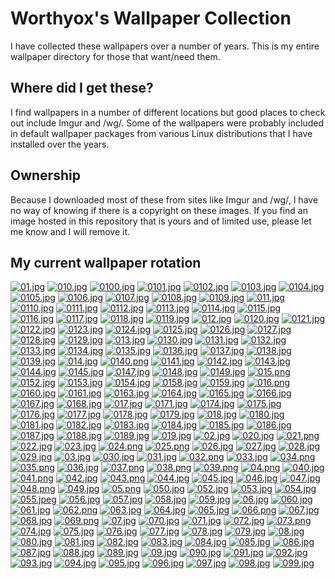 # Worthyox's Wallpaper Collection

I have collected these wallpapers over a number of years. This is my entire wallpaper directory for those that want/need them.
## Where did I get these?
I find wallpapers in a number of different locations but good places to check out include Imgur and /wg/. Some of the wallpapers were probably included in default wallpaper packages from various Linux distributions that I have installed over the years.
## Ownership
Because I downloaded most of these from sites like Imgur and /wg/, I have no way of knowing if there is a copyright on these images. If you find an image hosted in this repository that is yours and of limited use, please let me know and I will remove it.

## My current wallpaper rotation

[![01.jpg](https://raw.githubusercontent.com/worthyox/wallpapers/master/thumbnails/01.jpg)](https://raw.githubusercontent.com/worthyox/wallpapers/master/papes/01.jpg)
[![010.jpg](https://raw.githubusercontent.com/worthyox/wallpapers/master/thumbnails/010.jpg)](https://raw.githubusercontent.com/worthyox/wallpapers/master/papes/010.jpg)
[![0100.jpg](https://raw.githubusercontent.com/worthyox/wallpapers/master/thumbnails/0100.jpg)](https://raw.githubusercontent.com/worthyox/wallpapers/master/papes/0100.jpg)
[![0101.jpg](https://raw.githubusercontent.com/worthyox/wallpapers/master/thumbnails/0101.jpg)](https://raw.githubusercontent.com/worthyox/wallpapers/master/papes/0101.jpg)
[![0102.jpg](https://raw.githubusercontent.com/worthyox/wallpapers/master/thumbnails/0102.jpg)](https://raw.githubusercontent.com/worthyox/wallpapers/master/papes/0102.jpg)
[![0103.jpg](https://raw.githubusercontent.com/worthyox/wallpapers/master/thumbnails/0103.jpg)](https://raw.githubusercontent.com/worthyox/wallpapers/master/papes/0103.jpg)
[![0104.jpg](https://raw.githubusercontent.com/worthyox/wallpapers/master/thumbnails/0104.jpg)](https://raw.githubusercontent.com/worthyox/wallpapers/master/papes/0104.jpg)
[![0105.jpg](https://raw.githubusercontent.com/worthyox/wallpapers/master/thumbnails/0105.jpg)](https://raw.githubusercontent.com/worthyox/wallpapers/master/papes/0105.jpg)
[![0106.jpg](https://raw.githubusercontent.com/worthyox/wallpapers/master/thumbnails/0106.jpg)](https://raw.githubusercontent.com/worthyox/wallpapers/master/papes/0106.jpg)
[![0107.jpg](https://raw.githubusercontent.com/worthyox/wallpapers/master/thumbnails/0107.jpg)](https://raw.githubusercontent.com/worthyox/wallpapers/master/papes/0107.jpg)
[![0108.jpg](https://raw.githubusercontent.com/worthyox/wallpapers/master/thumbnails/0108.jpg)](https://raw.githubusercontent.com/worthyox/wallpapers/master/papes/0108.jpg)
[![0109.jpg](https://raw.githubusercontent.com/worthyox/wallpapers/master/thumbnails/0109.jpg)](https://raw.githubusercontent.com/worthyox/wallpapers/master/papes/0109.jpg)
[![011.jpg](https://raw.githubusercontent.com/worthyox/wallpapers/master/thumbnails/011.jpg)](https://raw.githubusercontent.com/worthyox/wallpapers/master/papes/011.jpg)
[![0110.jpg](https://raw.githubusercontent.com/worthyox/wallpapers/master/thumbnails/0110.jpg)](https://raw.githubusercontent.com/worthyox/wallpapers/master/papes/0110.jpg)
[![0111.jpg](https://raw.githubusercontent.com/worthyox/wallpapers/master/thumbnails/0111.jpg)](https://raw.githubusercontent.com/worthyox/wallpapers/master/papes/0111.jpg)
[![0112.jpg](https://raw.githubusercontent.com/worthyox/wallpapers/master/thumbnails/0112.jpg)](https://raw.githubusercontent.com/worthyox/wallpapers/master/papes/0112.jpg)
[![0113.jpg](https://raw.githubusercontent.com/worthyox/wallpapers/master/thumbnails/0113.jpg)](https://raw.githubusercontent.com/worthyox/wallpapers/master/papes/0113.jpg)
[![0114.jpg](https://raw.githubusercontent.com/worthyox/wallpapers/master/thumbnails/0114.jpg)](https://raw.githubusercontent.com/worthyox/wallpapers/master/papes/0114.jpg)
[![0115.jpg](https://raw.githubusercontent.com/worthyox/wallpapers/master/thumbnails/0115.jpg)](https://raw.githubusercontent.com/worthyox/wallpapers/master/papes/0115.jpg)
[![0116.jpg](https://raw.githubusercontent.com/worthyox/wallpapers/master/thumbnails/0116.jpg)](https://raw.githubusercontent.com/worthyox/wallpapers/master/papes/0116.jpg)
[![0117.jpg](https://raw.githubusercontent.com/worthyox/wallpapers/master/thumbnails/0117.jpg)](https://raw.githubusercontent.com/worthyox/wallpapers/master/papes/0117.jpg)
[![0118.jpg](https://raw.githubusercontent.com/worthyox/wallpapers/master/thumbnails/0118.jpg)](https://raw.githubusercontent.com/worthyox/wallpapers/master/papes/0118.jpg)
[![0119.jpg](https://raw.githubusercontent.com/worthyox/wallpapers/master/thumbnails/0119.jpg)](https://raw.githubusercontent.com/worthyox/wallpapers/master/papes/0119.jpg)
[![012.jpg](https://raw.githubusercontent.com/worthyox/wallpapers/master/thumbnails/012.jpg)](https://raw.githubusercontent.com/worthyox/wallpapers/master/papes/012.jpg)
[![0120.jpg](https://raw.githubusercontent.com/worthyox/wallpapers/master/thumbnails/0120.jpg)](https://raw.githubusercontent.com/worthyox/wallpapers/master/papes/0120.jpg)
[![0121.jpg](https://raw.githubusercontent.com/worthyox/wallpapers/master/thumbnails/0121.jpg)](https://raw.githubusercontent.com/worthyox/wallpapers/master/papes/0121.jpg)
[![0122.jpg](https://raw.githubusercontent.com/worthyox/wallpapers/master/thumbnails/0122.jpg)](https://raw.githubusercontent.com/worthyox/wallpapers/master/papes/0122.jpg)
[![0123.jpg](https://raw.githubusercontent.com/worthyox/wallpapers/master/thumbnails/0123.jpg)](https://raw.githubusercontent.com/worthyox/wallpapers/master/papes/0123.jpg)
[![0124.jpg](https://raw.githubusercontent.com/worthyox/wallpapers/master/thumbnails/0124.jpg)](https://raw.githubusercontent.com/worthyox/wallpapers/master/papes/0124.jpg)
[![0125.jpg](https://raw.githubusercontent.com/worthyox/wallpapers/master/thumbnails/0125.jpg)](https://raw.githubusercontent.com/worthyox/wallpapers/master/papes/0125.jpg)
[![0126.jpg](https://raw.githubusercontent.com/worthyox/wallpapers/master/thumbnails/0126.jpg)](https://raw.githubusercontent.com/worthyox/wallpapers/master/papes/0126.jpg)
[![0127.jpg](https://raw.githubusercontent.com/worthyox/wallpapers/master/thumbnails/0127.jpg)](https://raw.githubusercontent.com/worthyox/wallpapers/master/papes/0127.jpg)
[![0128.jpg](https://raw.githubusercontent.com/worthyox/wallpapers/master/thumbnails/0128.jpg)](https://raw.githubusercontent.com/worthyox/wallpapers/master/papes/0128.jpg)
[![0129.jpg](https://raw.githubusercontent.com/worthyox/wallpapers/master/thumbnails/0129.jpg)](https://raw.githubusercontent.com/worthyox/wallpapers/master/papes/0129.jpg)
[![013.jpg](https://raw.githubusercontent.com/worthyox/wallpapers/master/thumbnails/013.jpg)](https://raw.githubusercontent.com/worthyox/wallpapers/master/papes/013.jpg)
[![0130.jpg](https://raw.githubusercontent.com/worthyox/wallpapers/master/thumbnails/0130.jpg)](https://raw.githubusercontent.com/worthyox/wallpapers/master/papes/0130.jpg)
[![0131.jpg](https://raw.githubusercontent.com/worthyox/wallpapers/master/thumbnails/0131.jpg)](https://raw.githubusercontent.com/worthyox/wallpapers/master/papes/0131.jpg)
[![0132.jpg](https://raw.githubusercontent.com/worthyox/wallpapers/master/thumbnails/0132.jpg)](https://raw.githubusercontent.com/worthyox/wallpapers/master/papes/0132.jpg)
[![0133.jpg](https://raw.githubusercontent.com/worthyox/wallpapers/master/thumbnails/0133.jpg)](https://raw.githubusercontent.com/worthyox/wallpapers/master/papes/0133.jpg)
[![0134.jpg](https://raw.githubusercontent.com/worthyox/wallpapers/master/thumbnails/0134.jpg)](https://raw.githubusercontent.com/worthyox/wallpapers/master/papes/0134.jpg)
[![0135.jpg](https://raw.githubusercontent.com/worthyox/wallpapers/master/thumbnails/0135.jpg)](https://raw.githubusercontent.com/worthyox/wallpapers/master/papes/0135.jpg)
[![0136.jpg](https://raw.githubusercontent.com/worthyox/wallpapers/master/thumbnails/0136.jpg)](https://raw.githubusercontent.com/worthyox/wallpapers/master/papes/0136.jpg)
[![0137.jpg](https://raw.githubusercontent.com/worthyox/wallpapers/master/thumbnails/0137.jpg)](https://raw.githubusercontent.com/worthyox/wallpapers/master/papes/0137.jpg)
[![0138.jpg](https://raw.githubusercontent.com/worthyox/wallpapers/master/thumbnails/0138.jpg)](https://raw.githubusercontent.com/worthyox/wallpapers/master/papes/0138.jpg)
[![0139.jpg](https://raw.githubusercontent.com/worthyox/wallpapers/master/thumbnails/0139.jpg)](https://raw.githubusercontent.com/worthyox/wallpapers/master/papes/0139.jpg)
[![014.jpg](https://raw.githubusercontent.com/worthyox/wallpapers/master/thumbnails/014.jpg)](https://raw.githubusercontent.com/worthyox/wallpapers/master/papes/014.jpg)
[![0140.png](https://raw.githubusercontent.com/worthyox/wallpapers/master/thumbnails/0140.png)](https://raw.githubusercontent.com/worthyox/wallpapers/master/papes/0140.png)
[![0141.jpg](https://raw.githubusercontent.com/worthyox/wallpapers/master/thumbnails/0141.jpg)](https://raw.githubusercontent.com/worthyox/wallpapers/master/papes/0141.jpg)
[![0142.jpg](https://raw.githubusercontent.com/worthyox/wallpapers/master/thumbnails/0142.jpg)](https://raw.githubusercontent.com/worthyox/wallpapers/master/papes/0142.jpg)
[![0143.jpg](https://raw.githubusercontent.com/worthyox/wallpapers/master/thumbnails/0143.jpg)](https://raw.githubusercontent.com/worthyox/wallpapers/master/papes/0143.jpg)
[![0144.jpg](https://raw.githubusercontent.com/worthyox/wallpapers/master/thumbnails/0144.jpg)](https://raw.githubusercontent.com/worthyox/wallpapers/master/papes/0144.jpg)
[![0145.jpg](https://raw.githubusercontent.com/worthyox/wallpapers/master/thumbnails/0145.jpg)](https://raw.githubusercontent.com/worthyox/wallpapers/master/papes/0145.jpg)
[![0147.jpg](https://raw.githubusercontent.com/worthyox/wallpapers/master/thumbnails/0147.jpg)](https://raw.githubusercontent.com/worthyox/wallpapers/master/papes/0147.jpg)
[![0148.jpg](https://raw.githubusercontent.com/worthyox/wallpapers/master/thumbnails/0148.jpg)](https://raw.githubusercontent.com/worthyox/wallpapers/master/papes/0148.jpg)
[![0149.jpg](https://raw.githubusercontent.com/worthyox/wallpapers/master/thumbnails/0149.jpg)](https://raw.githubusercontent.com/worthyox/wallpapers/master/papes/0149.jpg)
[![015.png](https://raw.githubusercontent.com/worthyox/wallpapers/master/thumbnails/015.png)](https://raw.githubusercontent.com/worthyox/wallpapers/master/papes/015.png)
[![0152.jpg](https://raw.githubusercontent.com/worthyox/wallpapers/master/thumbnails/0152.jpg)](https://raw.githubusercontent.com/worthyox/wallpapers/master/papes/0152.jpg)
[![0153.jpg](https://raw.githubusercontent.com/worthyox/wallpapers/master/thumbnails/0153.jpg)](https://raw.githubusercontent.com/worthyox/wallpapers/master/papes/0153.jpg)
[![0154.jpg](https://raw.githubusercontent.com/worthyox/wallpapers/master/thumbnails/0154.jpg)](https://raw.githubusercontent.com/worthyox/wallpapers/master/papes/0154.jpg)
[![0158.jpg](https://raw.githubusercontent.com/worthyox/wallpapers/master/thumbnails/0158.jpg)](https://raw.githubusercontent.com/worthyox/wallpapers/master/papes/0158.jpg)
[![0159.jpg](https://raw.githubusercontent.com/worthyox/wallpapers/master/thumbnails/0159.jpg)](https://raw.githubusercontent.com/worthyox/wallpapers/master/papes/0159.jpg)
[![016.png](https://raw.githubusercontent.com/worthyox/wallpapers/master/thumbnails/016.png)](https://raw.githubusercontent.com/worthyox/wallpapers/master/papes/016.png)
[![0160.jpg](https://raw.githubusercontent.com/worthyox/wallpapers/master/thumbnails/0160.jpg)](https://raw.githubusercontent.com/worthyox/wallpapers/master/papes/0160.jpg)
[![0161.jpg](https://raw.githubusercontent.com/worthyox/wallpapers/master/thumbnails/0161.jpg)](https://raw.githubusercontent.com/worthyox/wallpapers/master/papes/0161.jpg)
[![0163.jpg](https://raw.githubusercontent.com/worthyox/wallpapers/master/thumbnails/0163.jpg)](https://raw.githubusercontent.com/worthyox/wallpapers/master/papes/0163.jpg)
[![0164.jpg](https://raw.githubusercontent.com/worthyox/wallpapers/master/thumbnails/0164.jpg)](https://raw.githubusercontent.com/worthyox/wallpapers/master/papes/0164.jpg)
[![0165.jpg](https://raw.githubusercontent.com/worthyox/wallpapers/master/thumbnails/0165.jpg)](https://raw.githubusercontent.com/worthyox/wallpapers/master/papes/0165.jpg)
[![0166.jpg](https://raw.githubusercontent.com/worthyox/wallpapers/master/thumbnails/0166.jpg)](https://raw.githubusercontent.com/worthyox/wallpapers/master/papes/0166.jpg)
[![0167.jpg](https://raw.githubusercontent.com/worthyox/wallpapers/master/thumbnails/0167.jpg)](https://raw.githubusercontent.com/worthyox/wallpapers/master/papes/0167.jpg)
[![0168.jpg](https://raw.githubusercontent.com/worthyox/wallpapers/master/thumbnails/0168.jpg)](https://raw.githubusercontent.com/worthyox/wallpapers/master/papes/0168.jpg)
[![017.jpg](https://raw.githubusercontent.com/worthyox/wallpapers/master/thumbnails/017.jpg)](https://raw.githubusercontent.com/worthyox/wallpapers/master/papes/017.jpg)
[![0171.jpg](https://raw.githubusercontent.com/worthyox/wallpapers/master/thumbnails/0171.jpg)](https://raw.githubusercontent.com/worthyox/wallpapers/master/papes/0171.jpg)
[![0174.jpg](https://raw.githubusercontent.com/worthyox/wallpapers/master/thumbnails/0174.jpg)](https://raw.githubusercontent.com/worthyox/wallpapers/master/papes/0174.jpg)
[![0175.jpg](https://raw.githubusercontent.com/worthyox/wallpapers/master/thumbnails/0175.jpg)](https://raw.githubusercontent.com/worthyox/wallpapers/master/papes/0175.jpg)
[![0176.jpg](https://raw.githubusercontent.com/worthyox/wallpapers/master/thumbnails/0176.jpg)](https://raw.githubusercontent.com/worthyox/wallpapers/master/papes/0176.jpg)
[![0177.jpg](https://raw.githubusercontent.com/worthyox/wallpapers/master/thumbnails/0177.jpg)](https://raw.githubusercontent.com/worthyox/wallpapers/master/papes/0177.jpg)
[![0178.jpg](https://raw.githubusercontent.com/worthyox/wallpapers/master/thumbnails/0178.jpg)](https://raw.githubusercontent.com/worthyox/wallpapers/master/papes/0178.jpg)
[![0179.jpg](https://raw.githubusercontent.com/worthyox/wallpapers/master/thumbnails/0179.jpg)](https://raw.githubusercontent.com/worthyox/wallpapers/master/papes/0179.jpg)
[![018.jpg](https://raw.githubusercontent.com/worthyox/wallpapers/master/thumbnails/018.jpg)](https://raw.githubusercontent.com/worthyox/wallpapers/master/papes/018.jpg)
[![0180.jpg](https://raw.githubusercontent.com/worthyox/wallpapers/master/thumbnails/0180.jpg)](https://raw.githubusercontent.com/worthyox/wallpapers/master/papes/0180.jpg)
[![0181.jpg](https://raw.githubusercontent.com/worthyox/wallpapers/master/thumbnails/0181.jpg)](https://raw.githubusercontent.com/worthyox/wallpapers/master/papes/0181.jpg)
[![0182.jpg](https://raw.githubusercontent.com/worthyox/wallpapers/master/thumbnails/0182.jpg)](https://raw.githubusercontent.com/worthyox/wallpapers/master/papes/0182.jpg)
[![0183.jpg](https://raw.githubusercontent.com/worthyox/wallpapers/master/thumbnails/0183.jpg)](https://raw.githubusercontent.com/worthyox/wallpapers/master/papes/0183.jpg)
[![0184.jpg](https://raw.githubusercontent.com/worthyox/wallpapers/master/thumbnails/0184.jpg)](https://raw.githubusercontent.com/worthyox/wallpapers/master/papes/0184.jpg)
[![0185.jpg](https://raw.githubusercontent.com/worthyox/wallpapers/master/thumbnails/0185.jpg)](https://raw.githubusercontent.com/worthyox/wallpapers/master/papes/0185.jpg)
[![0186.jpg](https://raw.githubusercontent.com/worthyox/wallpapers/master/thumbnails/0186.jpg)](https://raw.githubusercontent.com/worthyox/wallpapers/master/papes/0186.jpg)
[![0187.jpg](https://raw.githubusercontent.com/worthyox/wallpapers/master/thumbnails/0187.jpg)](https://raw.githubusercontent.com/worthyox/wallpapers/master/papes/0187.jpg)
[![0188.jpg](https://raw.githubusercontent.com/worthyox/wallpapers/master/thumbnails/0188.jpg)](https://raw.githubusercontent.com/worthyox/wallpapers/master/papes/0188.jpg)
[![0189.jpg](https://raw.githubusercontent.com/worthyox/wallpapers/master/thumbnails/0189.jpg)](https://raw.githubusercontent.com/worthyox/wallpapers/master/papes/0189.jpg)
[![019.jpg](https://raw.githubusercontent.com/worthyox/wallpapers/master/thumbnails/019.jpg)](https://raw.githubusercontent.com/worthyox/wallpapers/master/papes/019.jpg)
[![02.jpg](https://raw.githubusercontent.com/worthyox/wallpapers/master/thumbnails/02.jpg)](https://raw.githubusercontent.com/worthyox/wallpapers/master/papes/02.jpg)
[![020.jpg](https://raw.githubusercontent.com/worthyox/wallpapers/master/thumbnails/020.jpg)](https://raw.githubusercontent.com/worthyox/wallpapers/master/papes/020.jpg)
[![021.png](https://raw.githubusercontent.com/worthyox/wallpapers/master/thumbnails/021.png)](https://raw.githubusercontent.com/worthyox/wallpapers/master/papes/021.png)
[![022.jpg](https://raw.githubusercontent.com/worthyox/wallpapers/master/thumbnails/022.jpg)](https://raw.githubusercontent.com/worthyox/wallpapers/master/papes/022.jpg)
[![023.jpg](https://raw.githubusercontent.com/worthyox/wallpapers/master/thumbnails/023.jpg)](https://raw.githubusercontent.com/worthyox/wallpapers/master/papes/023.jpg)
[![024.png](https://raw.githubusercontent.com/worthyox/wallpapers/master/thumbnails/024.png)](https://raw.githubusercontent.com/worthyox/wallpapers/master/papes/024.png)
[![025.png](https://raw.githubusercontent.com/worthyox/wallpapers/master/thumbnails/025.png)](https://raw.githubusercontent.com/worthyox/wallpapers/master/papes/025.png)
[![026.jpg](https://raw.githubusercontent.com/worthyox/wallpapers/master/thumbnails/026.jpg)](https://raw.githubusercontent.com/worthyox/wallpapers/master/papes/026.jpg)
[![027.jpg](https://raw.githubusercontent.com/worthyox/wallpapers/master/thumbnails/027.jpg)](https://raw.githubusercontent.com/worthyox/wallpapers/master/papes/027.jpg)
[![028.jpg](https://raw.githubusercontent.com/worthyox/wallpapers/master/thumbnails/028.jpg)](https://raw.githubusercontent.com/worthyox/wallpapers/master/papes/028.jpg)
[![029.jpg](https://raw.githubusercontent.com/worthyox/wallpapers/master/thumbnails/029.jpg)](https://raw.githubusercontent.com/worthyox/wallpapers/master/papes/029.jpg)
[![03.jpg](https://raw.githubusercontent.com/worthyox/wallpapers/master/thumbnails/03.jpg)](https://raw.githubusercontent.com/worthyox/wallpapers/master/papes/03.jpg)
[![030.jpg](https://raw.githubusercontent.com/worthyox/wallpapers/master/thumbnails/030.jpg)](https://raw.githubusercontent.com/worthyox/wallpapers/master/papes/030.jpg)
[![031.jpg](https://raw.githubusercontent.com/worthyox/wallpapers/master/thumbnails/031.jpg)](https://raw.githubusercontent.com/worthyox/wallpapers/master/papes/031.jpg)
[![032.png](https://raw.githubusercontent.com/worthyox/wallpapers/master/thumbnails/032.png)](https://raw.githubusercontent.com/worthyox/wallpapers/master/papes/032.png)
[![033.jpg](https://raw.githubusercontent.com/worthyox/wallpapers/master/thumbnails/033.jpg)](https://raw.githubusercontent.com/worthyox/wallpapers/master/papes/033.jpg)
[![034.png](https://raw.githubusercontent.com/worthyox/wallpapers/master/thumbnails/034.png)](https://raw.githubusercontent.com/worthyox/wallpapers/master/papes/034.png)
[![035.png](https://raw.githubusercontent.com/worthyox/wallpapers/master/thumbnails/035.png)](https://raw.githubusercontent.com/worthyox/wallpapers/master/papes/035.png)
[![036.jpg](https://raw.githubusercontent.com/worthyox/wallpapers/master/thumbnails/036.jpg)](https://raw.githubusercontent.com/worthyox/wallpapers/master/papes/036.jpg)
[![037.png](https://raw.githubusercontent.com/worthyox/wallpapers/master/thumbnails/037.png)](https://raw.githubusercontent.com/worthyox/wallpapers/master/papes/037.png)
[![038.png](https://raw.githubusercontent.com/worthyox/wallpapers/master/thumbnails/038.png)](https://raw.githubusercontent.com/worthyox/wallpapers/master/papes/038.png)
[![039.png](https://raw.githubusercontent.com/worthyox/wallpapers/master/thumbnails/039.png)](https://raw.githubusercontent.com/worthyox/wallpapers/master/papes/039.png)
[![04.png](https://raw.githubusercontent.com/worthyox/wallpapers/master/thumbnails/04.png)](https://raw.githubusercontent.com/worthyox/wallpapers/master/papes/04.png)
[![040.jpg](https://raw.githubusercontent.com/worthyox/wallpapers/master/thumbnails/040.jpg)](https://raw.githubusercontent.com/worthyox/wallpapers/master/papes/040.jpg)
[![041.png](https://raw.githubusercontent.com/worthyox/wallpapers/master/thumbnails/041.png)](https://raw.githubusercontent.com/worthyox/wallpapers/master/papes/041.png)
[![042.jpg](https://raw.githubusercontent.com/worthyox/wallpapers/master/thumbnails/042.jpg)](https://raw.githubusercontent.com/worthyox/wallpapers/master/papes/042.jpg)
[![043.png](https://raw.githubusercontent.com/worthyox/wallpapers/master/thumbnails/043.png)](https://raw.githubusercontent.com/worthyox/wallpapers/master/papes/043.png)
[![044.jpg](https://raw.githubusercontent.com/worthyox/wallpapers/master/thumbnails/044.jpg)](https://raw.githubusercontent.com/worthyox/wallpapers/master/papes/044.jpg)
[![045.jpg](https://raw.githubusercontent.com/worthyox/wallpapers/master/thumbnails/045.jpg)](https://raw.githubusercontent.com/worthyox/wallpapers/master/papes/045.jpg)
[![046.jpg](https://raw.githubusercontent.com/worthyox/wallpapers/master/thumbnails/046.jpg)](https://raw.githubusercontent.com/worthyox/wallpapers/master/papes/046.jpg)
[![047.jpg](https://raw.githubusercontent.com/worthyox/wallpapers/master/thumbnails/047.jpg)](https://raw.githubusercontent.com/worthyox/wallpapers/master/papes/047.jpg)
[![048.png](https://raw.githubusercontent.com/worthyox/wallpapers/master/thumbnails/048.png)](https://raw.githubusercontent.com/worthyox/wallpapers/master/papes/048.png)
[![049.jpg](https://raw.githubusercontent.com/worthyox/wallpapers/master/thumbnails/049.jpg)](https://raw.githubusercontent.com/worthyox/wallpapers/master/papes/049.jpg)
[![05.png](https://raw.githubusercontent.com/worthyox/wallpapers/master/thumbnails/05.png)](https://raw.githubusercontent.com/worthyox/wallpapers/master/papes/05.png)
[![050.jpg](https://raw.githubusercontent.com/worthyox/wallpapers/master/thumbnails/050.jpg)](https://raw.githubusercontent.com/worthyox/wallpapers/master/papes/050.jpg)
[![052.jpg](https://raw.githubusercontent.com/worthyox/wallpapers/master/thumbnails/052.jpg)](https://raw.githubusercontent.com/worthyox/wallpapers/master/papes/052.jpg)
[![053.jpg](https://raw.githubusercontent.com/worthyox/wallpapers/master/thumbnails/053.jpg)](https://raw.githubusercontent.com/worthyox/wallpapers/master/papes/053.jpg)
[![054.jpg](https://raw.githubusercontent.com/worthyox/wallpapers/master/thumbnails/054.jpg)](https://raw.githubusercontent.com/worthyox/wallpapers/master/papes/054.jpg)
[![055.jpeg](https://raw.githubusercontent.com/worthyox/wallpapers/master/thumbnails/055.jpeg)](https://raw.githubusercontent.com/worthyox/wallpapers/master/papes/055.jpeg)
[![056.jpg](https://raw.githubusercontent.com/worthyox/wallpapers/master/thumbnails/056.jpg)](https://raw.githubusercontent.com/worthyox/wallpapers/master/papes/056.jpg)
[![057.jpg](https://raw.githubusercontent.com/worthyox/wallpapers/master/thumbnails/057.jpg)](https://raw.githubusercontent.com/worthyox/wallpapers/master/papes/057.jpg)
[![058.jpg](https://raw.githubusercontent.com/worthyox/wallpapers/master/thumbnails/058.jpg)](https://raw.githubusercontent.com/worthyox/wallpapers/master/papes/058.jpg)
[![059.jpg](https://raw.githubusercontent.com/worthyox/wallpapers/master/thumbnails/059.jpg)](https://raw.githubusercontent.com/worthyox/wallpapers/master/papes/059.jpg)
[![06.jpg](https://raw.githubusercontent.com/worthyox/wallpapers/master/thumbnails/06.jpg)](https://raw.githubusercontent.com/worthyox/wallpapers/master/papes/06.jpg)
[![060.jpg](https://raw.githubusercontent.com/worthyox/wallpapers/master/thumbnails/060.jpg)](https://raw.githubusercontent.com/worthyox/wallpapers/master/papes/060.jpg)
[![061.jpg](https://raw.githubusercontent.com/worthyox/wallpapers/master/thumbnails/061.jpg)](https://raw.githubusercontent.com/worthyox/wallpapers/master/papes/061.jpg)
[![062.png](https://raw.githubusercontent.com/worthyox/wallpapers/master/thumbnails/062.png)](https://raw.githubusercontent.com/worthyox/wallpapers/master/papes/062.png)
[![063.jpg](https://raw.githubusercontent.com/worthyox/wallpapers/master/thumbnails/063.jpg)](https://raw.githubusercontent.com/worthyox/wallpapers/master/papes/063.jpg)
[![064.jpg](https://raw.githubusercontent.com/worthyox/wallpapers/master/thumbnails/064.jpg)](https://raw.githubusercontent.com/worthyox/wallpapers/master/papes/064.jpg)
[![065.jpg](https://raw.githubusercontent.com/worthyox/wallpapers/master/thumbnails/065.jpg)](https://raw.githubusercontent.com/worthyox/wallpapers/master/papes/065.jpg)
[![066.png](https://raw.githubusercontent.com/worthyox/wallpapers/master/thumbnails/066.png)](https://raw.githubusercontent.com/worthyox/wallpapers/master/papes/066.png)
[![067.jpg](https://raw.githubusercontent.com/worthyox/wallpapers/master/thumbnails/067.jpg)](https://raw.githubusercontent.com/worthyox/wallpapers/master/papes/067.jpg)
[![068.jpg](https://raw.githubusercontent.com/worthyox/wallpapers/master/thumbnails/068.jpg)](https://raw.githubusercontent.com/worthyox/wallpapers/master/papes/068.jpg)
[![069.png](https://raw.githubusercontent.com/worthyox/wallpapers/master/thumbnails/069.png)](https://raw.githubusercontent.com/worthyox/wallpapers/master/papes/069.png)
[![07.jpg](https://raw.githubusercontent.com/worthyox/wallpapers/master/thumbnails/07.jpg)](https://raw.githubusercontent.com/worthyox/wallpapers/master/papes/07.jpg)
[![070.jpg](https://raw.githubusercontent.com/worthyox/wallpapers/master/thumbnails/070.jpg)](https://raw.githubusercontent.com/worthyox/wallpapers/master/papes/070.jpg)
[![071.jpg](https://raw.githubusercontent.com/worthyox/wallpapers/master/thumbnails/071.jpg)](https://raw.githubusercontent.com/worthyox/wallpapers/master/papes/071.jpg)
[![072.jpg](https://raw.githubusercontent.com/worthyox/wallpapers/master/thumbnails/072.jpg)](https://raw.githubusercontent.com/worthyox/wallpapers/master/papes/072.jpg)
[![073.png](https://raw.githubusercontent.com/worthyox/wallpapers/master/thumbnails/073.png)](https://raw.githubusercontent.com/worthyox/wallpapers/master/papes/073.png)
[![074.jpg](https://raw.githubusercontent.com/worthyox/wallpapers/master/thumbnails/074.jpg)](https://raw.githubusercontent.com/worthyox/wallpapers/master/papes/074.jpg)
[![075.jpg](https://raw.githubusercontent.com/worthyox/wallpapers/master/thumbnails/075.jpg)](https://raw.githubusercontent.com/worthyox/wallpapers/master/papes/075.jpg)
[![076.jpg](https://raw.githubusercontent.com/worthyox/wallpapers/master/thumbnails/076.jpg)](https://raw.githubusercontent.com/worthyox/wallpapers/master/papes/076.jpg)
[![077.jpg](https://raw.githubusercontent.com/worthyox/wallpapers/master/thumbnails/077.jpg)](https://raw.githubusercontent.com/worthyox/wallpapers/master/papes/077.jpg)
[![078.jpg](https://raw.githubusercontent.com/worthyox/wallpapers/master/thumbnails/078.jpg)](https://raw.githubusercontent.com/worthyox/wallpapers/master/papes/078.jpg)
[![079.jpg](https://raw.githubusercontent.com/worthyox/wallpapers/master/thumbnails/079.jpg)](https://raw.githubusercontent.com/worthyox/wallpapers/master/papes/079.jpg)
[![08.jpg](https://raw.githubusercontent.com/worthyox/wallpapers/master/thumbnails/08.jpg)](https://raw.githubusercontent.com/worthyox/wallpapers/master/papes/08.jpg)
[![080.jpg](https://raw.githubusercontent.com/worthyox/wallpapers/master/thumbnails/080.jpg)](https://raw.githubusercontent.com/worthyox/wallpapers/master/papes/080.jpg)
[![081.jpg](https://raw.githubusercontent.com/worthyox/wallpapers/master/thumbnails/081.jpg)](https://raw.githubusercontent.com/worthyox/wallpapers/master/papes/081.jpg)
[![082.jpg](https://raw.githubusercontent.com/worthyox/wallpapers/master/thumbnails/082.jpg)](https://raw.githubusercontent.com/worthyox/wallpapers/master/papes/082.jpg)
[![083.jpg](https://raw.githubusercontent.com/worthyox/wallpapers/master/thumbnails/083.jpg)](https://raw.githubusercontent.com/worthyox/wallpapers/master/papes/083.jpg)
[![084.jpg](https://raw.githubusercontent.com/worthyox/wallpapers/master/thumbnails/084.jpg)](https://raw.githubusercontent.com/worthyox/wallpapers/master/papes/084.jpg)
[![085.jpg](https://raw.githubusercontent.com/worthyox/wallpapers/master/thumbnails/085.jpg)](https://raw.githubusercontent.com/worthyox/wallpapers/master/papes/085.jpg)
[![086.jpg](https://raw.githubusercontent.com/worthyox/wallpapers/master/thumbnails/086.jpg)](https://raw.githubusercontent.com/worthyox/wallpapers/master/papes/086.jpg)
[![087.jpg](https://raw.githubusercontent.com/worthyox/wallpapers/master/thumbnails/087.jpg)](https://raw.githubusercontent.com/worthyox/wallpapers/master/papes/087.jpg)
[![088.jpg](https://raw.githubusercontent.com/worthyox/wallpapers/master/thumbnails/088.jpg)](https://raw.githubusercontent.com/worthyox/wallpapers/master/papes/088.jpg)
[![089.jpg](https://raw.githubusercontent.com/worthyox/wallpapers/master/thumbnails/089.jpg)](https://raw.githubusercontent.com/worthyox/wallpapers/master/papes/089.jpg)
[![09.jpg](https://raw.githubusercontent.com/worthyox/wallpapers/master/thumbnails/09.jpg)](https://raw.githubusercontent.com/worthyox/wallpapers/master/papes/09.jpg)
[![090.jpg](https://raw.githubusercontent.com/worthyox/wallpapers/master/thumbnails/090.jpg)](https://raw.githubusercontent.com/worthyox/wallpapers/master/papes/090.jpg)
[![091.jpg](https://raw.githubusercontent.com/worthyox/wallpapers/master/thumbnails/091.jpg)](https://raw.githubusercontent.com/worthyox/wallpapers/master/papes/091.jpg)
[![092.jpg](https://raw.githubusercontent.com/worthyox/wallpapers/master/thumbnails/092.jpg)](https://raw.githubusercontent.com/worthyox/wallpapers/master/papes/092.jpg)
[![093.jpg](https://raw.githubusercontent.com/worthyox/wallpapers/master/thumbnails/093.jpg)](https://raw.githubusercontent.com/worthyox/wallpapers/master/papes/093.jpg)
[![094.jpg](https://raw.githubusercontent.com/worthyox/wallpapers/master/thumbnails/094.jpg)](https://raw.githubusercontent.com/worthyox/wallpapers/master/papes/094.jpg)
[![095.jpg](https://raw.githubusercontent.com/worthyox/wallpapers/master/thumbnails/095.jpg)](https://raw.githubusercontent.com/worthyox/wallpapers/master/papes/095.jpg)
[![096.jpg](https://raw.githubusercontent.com/worthyox/wallpapers/master/thumbnails/096.jpg)](https://raw.githubusercontent.com/worthyox/wallpapers/master/papes/096.jpg)
[![097.jpg](https://raw.githubusercontent.com/worthyox/wallpapers/master/thumbnails/097.jpg)](https://raw.githubusercontent.com/worthyox/wallpapers/master/papes/097.jpg)
[![098.jpg](https://raw.githubusercontent.com/worthyox/wallpapers/master/thumbnails/098.jpg)](https://raw.githubusercontent.com/worthyox/wallpapers/master/papes/098.jpg)
[![099.jpg](https://raw.githubusercontent.com/worthyox/wallpapers/master/thumbnails/099.jpg)](https://raw.githubusercontent.com/worthyox/wallpapers/master/papes/099.jpg)
